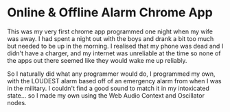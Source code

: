 # Online & Offline Alarm Chrome App
This was my very first chrome app programmed one night when my wife was away. I had spent a night out with the boys and drank a bit too much but needed to be up in the morning. I realised that my phone was dead and I didn't have a charger, and my internet was unreliable at the time so none of the apps out there seemed like they would wake me up reliably.

So I naturally did what any programmer would do, I programmed my own, with the LOUDEST alarm based off of an emergency alarm from when I was in the military. I couldn't find a good sound to match it in my intoxicated state... so I made my own using the Web Audio Context and Oscillator nodes.
